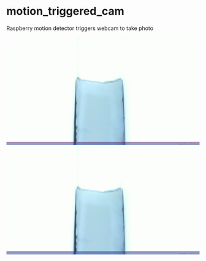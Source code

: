 # motion_triggered_cam
Raspberry motion detector triggers webcam to take photo


![Alt text](https://github.com/Ola-B/motion_triggered_cam/blob/main/images/2021-07-11T19:12:12.jpg "a title")
![Alt text](https://github.com/Ola-B/motion_triggered_cam/blob/main/images/2021-07-11T19:12:12.jpg "a title")
